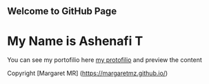 ## Welcome to GitHub Page

# My Name is Ashenafi T

You can see my portofilio here [my protofilio](https://ashenafiteame.github.io/) and preview the content

Copyright [Margaret MR] (https://margaretmz.github.io/)
